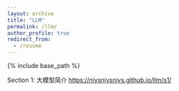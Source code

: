 ```yaml
---
layout: archive
title: "LLM"
permalink: /llm/
author_profile: true
redirect_from:
  - /resume
---
```


{% include base_path %}

Section 1: 大模型简介 <a>https://niysniysniys.github.io/llm/s1/</a>
